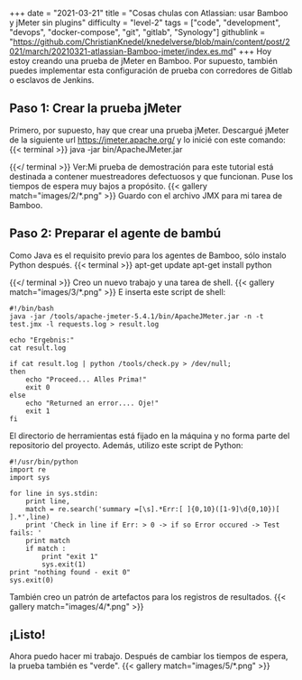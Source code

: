 +++
date = "2021-03-21"
title = "Cosas chulas con Atlassian: usar Bamboo y jMeter sin plugins"
difficulty = "level-2"
tags = ["code", "development", "devops", "docker-compose", "git", "gitlab", "Synology"]
githublink = "https://github.com/ChristianKnedel/knedelverse/blob/main/content/post/2021/march/20210321-atlassian-Bamboo-jmeter/index.es.md"
+++
Hoy estoy creando una prueba de jMeter en Bamboo. Por supuesto, también puedes implementar esta configuración de prueba con corredores de Gitlab o esclavos de Jenkins.
## Paso 1: Crear la prueba jMeter
Primero, por supuesto, hay que crear una prueba jMeter. Descargué jMeter de la siguiente url https://jmeter.apache.org/ y lo inicié con este comando:
{{< terminal >}}
java -jar bin/ApacheJMeter.jar

{{</ terminal >}}
Ver:Mi prueba de demostración para este tutorial está destinada a contener muestreadores defectuosos y que funcionan. Puse los tiempos de espera muy bajos a propósito.
{{< gallery match="images/2/*.png" >}}
Guardo con el archivo JMX para mi tarea de Bamboo.
## Paso 2: Preparar el agente de bambú
Como Java es el requisito previo para los agentes de Bamboo, sólo instalo Python después.
{{< terminal >}}
apt-get update
apt-get install python

{{</ terminal >}}
Creo un nuevo trabajo y una tarea de shell.
{{< gallery match="images/3/*.png" >}}
E inserta este script de shell:
```
#!/bin/bash
java -jar /tools/apache-jmeter-5.4.1/bin/ApacheJMeter.jar -n -t test.jmx -l requests.log > result.log

echo "Ergebnis:"
cat result.log

if cat result.log | python /tools/check.py > /dev/null; 
then
    echo "Proceed... Alles Prima!"
    exit 0
else
    echo "Returned an error.... Oje!"
    exit 1
fi

```
El directorio de herramientas está fijado en la máquina y no forma parte del repositorio del proyecto. Además, utilizo este script de Python:
```
#!/usr/bin/python
import re
import sys
 
for line in sys.stdin:
    print line,
    match = re.search('summary =[\s].*Err:[ ]{0,10}([1-9]\d{0,10})[ ].*',line)
    print 'Check in line if Err: > 0 -> if so Error occured -> Test fails: '
    print match
    if match :
        print "exit 1"
        sys.exit(1)
print "nothing found - exit 0"
sys.exit(0)

```
También creo un patrón de artefactos para los registros de resultados.
{{< gallery match="images/4/*.png" >}}

## ¡Listo!
Ahora puedo hacer mi trabajo. Después de cambiar los tiempos de espera, la prueba también es "verde".
{{< gallery match="images/5/*.png" >}}